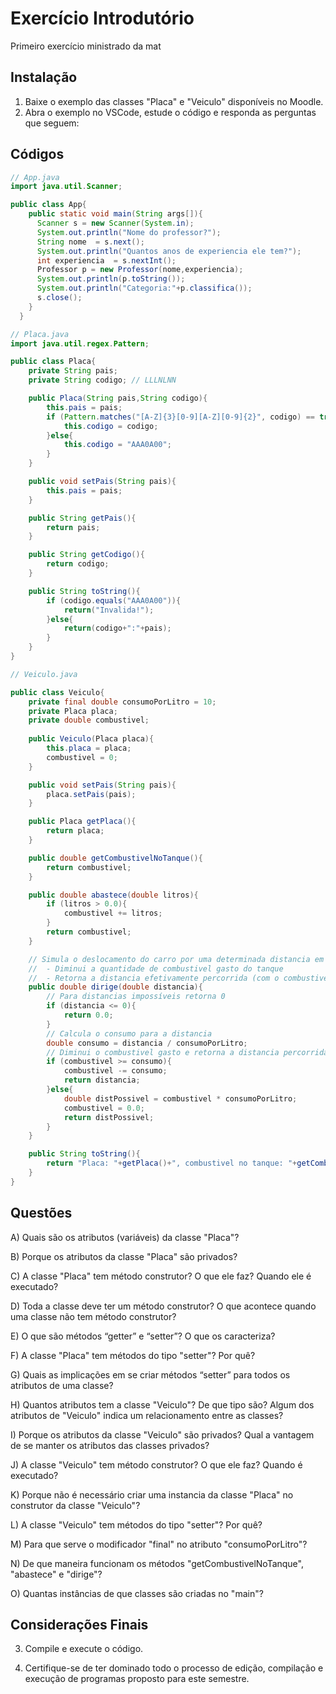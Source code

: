 # Exercício Introdutório

Primeiro exercício ministrado da mat

## Instalação
1) Baixe o exemplo das classes "Placa" e "Veiculo" disponíveis no Moodle.
2) Abra o exemplo no VSCode, estude o código e responda as perguntas que seguem:

## Códigos

```java
// App.java
import java.util.Scanner;

public class App{
    public static void main(String args[]){ 
      Scanner s = new Scanner(System.in);
      System.out.println("Nome do professor?");
      String nome  = s.next();
      System.out.println("Quantos anos de experiencia ele tem?");
      int experiencia  = s.nextInt();
      Professor p = new Professor(nome,experiencia);
      System.out.println(p.toString());
      System.out.println("Categoria:"+p.classifica());
      s.close();
    }
  }
```

```java
// Placa.java
import java.util.regex.Pattern;

public class Placa{
    private String pais;
    private String codigo; // LLLNLNN

    public Placa(String pais,String codigo){
        this.pais = pais;
        if (Pattern.matches("[A-Z]{3}[0-9][A-Z][0-9]{2}", codigo) == true){
            this.codigo = codigo;
        }else{
            this.codigo = "AAA0A00";
        }
    }

    public void setPais(String pais){
        this.pais = pais;
    }

    public String getPais(){
        return pais;
    }

    public String getCodigo(){
        return codigo;
    }

    public String toString(){
        if (codigo.equals("AAA0A00")){
            return("Invalida!");
        }else{
            return(codigo+":"+pais);
        }
    }
}

```

```java
// Veiculo.java

public class Veiculo{
    private final double consumoPorLitro = 10;
    private Placa placa;
    private double combustivel;
    
    public Veiculo(Placa placa){
        this.placa = placa;
        combustivel = 0;
    }

    public void setPais(String pais){
        placa.setPais(pais);
    }

    public Placa getPlaca(){
        return placa;
    }

    public double getCombustivelNoTanque(){
        return combustivel;
    }

    public double abastece(double litros){
        if (litros > 0.0){
            combustivel += litros;
        }
        return combustivel;
    }

    // Simula o deslocamento do carro por uma determinada distancia em Km:
    //  - Diminui a quantidade de combustivel gasto do tanque
    //  - Retorna a distancia efetivamente percorrida (com o combustivel disponivel)
    public double dirige(double distancia){
        // Para distancias impossíveis retorna 0
        if (distancia <= 0){
            return 0.0;
        }
        // Calcula o consumo para a distancia
        double consumo = distancia / consumoPorLitro;
        // Diminui o combustivel gasto e retorna a distancia percorrida
        if (combustivel >= consumo){
            combustivel -= consumo;
            return distancia;
        }else{
            double distPossivel = combustivel * consumoPorLitro;
            combustivel = 0.0;
            return distPossivel;
        }
    }

    public String toString(){
        return "Placa: "+getPlaca()+", combustivel no tanque: "+getCombustivelNoTanque();
    }
}


```

## Questões

A) Quais são os atributos (variáveis) da classe "Placa"?

B) Porque os atributos da classe "Placa" são privados?

C) A classe "Placa" tem método construtor? O que ele faz? Quando ele é executado?

D) Toda a classe deve ter um método construtor? O que acontece quando uma classe não tem método construtor?

E) O que são métodos “getter” e “setter”? O que os caracteriza?

F) A classe "Placa" tem métodos do tipo "setter"? Por quê?

G) Quais as implicações em se criar métodos “setter” para todos os atributos de uma classe?

H) Quantos atributos tem a classe "Veiculo"? De que tipo são? Algum dos atributos de "Veiculo" indica um relacionamento entre as classes?

I) Porque os atributos da classe "Veiculo" são privados? Qual a vantagem de se manter os atributos das classes privados?

J) A classe "Veiculo" tem método construtor? O que ele faz? Quando é executado?

K) Porque não é necessário criar uma instancia da classe "Placa" no construtor da classe "Veiculo"?

L) A classe "Veiculo" tem métodos do tipo "setter"? Por quê?

M) Para que serve o modificador "final" no atributo "consumoPorLitro"?

N) De que maneira funcionam os métodos "getCombustivelNoTanque", "abastece" e "dirige"?

O) Quantas instâncias de que classes são criadas no "main"?

## Considerações Finais

3) Compile e execute o código.

4) Certifique-se de ter dominado todo o processo de edição, compilação e execução de programas proposto para este semestre.
